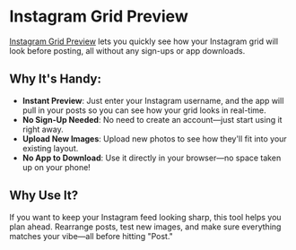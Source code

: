 # Instagram Grid Preview

[Instagram Grid Preview](https://instagram-grid-preview.vercel.app/) lets you quickly see how your Instagram grid will look before posting, all without any sign-ups or app downloads.

## Why It's Handy:
- **Instant Preview**: Just enter your Instagram username, and the app will pull in your posts so you can see how your grid looks in real-time.
- **No Sign-Up Needed**: No need to create an account—just start using it right away.
- **Upload New Images**: Upload new photos to see how they'll fit into your existing layout.
- **No App to Download**: Use it directly in your browser—no space taken up on your phone!

## Why Use It?
If you want to keep your Instagram feed looking sharp, this tool helps you plan ahead. Rearrange posts, test new images, and make sure everything matches your vibe—all before hitting "Post."

